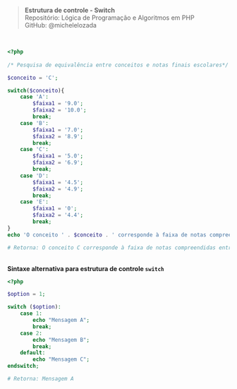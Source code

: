 > **Estrutura de controle - Switch**     
> Repositório: Lógica de Programação e Algoritmos em PHP   
> GitHub: @michelelozada
&nbsp;
     
&nbsp;     
```php
<?php
	
/* Pesquisa de equivalência entre conceitos e notas finais escolares*/

$conceito = 'C';

switch($conceito){
	case 'A':
		$faixa1 = '9.0'; 
		$faixa2 = '10.0';
		break;
	case 'B':
		$faixa1 = '7.0'; 
		$faixa2 = '8.9';
		break;
	case 'C':
		$faixa1 = '5.0'; 
		$faixa2 = '6.9';
		break;
	case 'D':
		$faixa1 = '4.5'; 
		$faixa2 = '4.9';
		break;
	case 'E':
		$faixa1 = '0'; 
		$faixa2 = '4.4';
		break;
}	
echo 'O conceito ' . $conceito . ' corresponde à faixa de notas compreendidas entre ' . $faixa1 . ' e '. $faixa2 .'.';

# Retorna: O conceito C corresponde à faixa de notas compreendidas entre 5.0 a 6.9.
```
&nbsp;  
**Sintaxe alternativa para estrutura de controle `switch`**
```php
<?php

$option = 1;

switch ($option):
    case 1:
        echo "Mensagem A";
        break;
    case 2:
        echo "Mensagem B";
        break;
    default:
        echo "Mensagem C";
endswitch;

# Retorna: Mensagem A
```